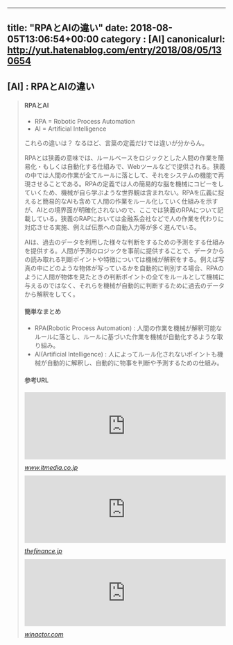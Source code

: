 
---
title: "RPAとAIの違い"
date: 2018-08-05T13:06:54+00:00
category : [AI]
canonicalurl: http://yut.hatenablog.com/entry/2018/08/05/130654
---

## [AI] : RPAとAIの違い

<blockquote><h4>RPAとAI</h4>

<ul>
<li>RPA = Robotic Process Automation</li>
<li>AI = Artificial Intelligence</li>
</ul>


<p>これらの違いは？ なるほど、言葉の定義だけでは違いが分からん。</p>

<p>RPAとは狭義の意味では、ルールベースをロジックとした人間の作業を簡易化・もしくは自動化する仕組みで、Webツールなどで提供される。狭義の中では人間の作業が全てルールに落として、それをシステムの機能で再現させることである。RPAの定義では人の簡易的な脳を機械にコピーをしていくため、機械が自ら学ぶような世界観は含まれない。RPAを広義に捉えると簡易的なAIも含めて人間の作業をルール化していく仕組みを示すが、AIとの境界面が明確化されないので、ここでは狭義のRPAについて記載している。狭義のRAPにおいては金融系会社などで人の作業を代わりに対応させる実施、例えば伝票への自動入力等が多く進んでいる。</p>

<p>AIは、過去のデータを利用した様々な判断をするための予測をする仕組みを提供する。人間が予測のロジックを事前に提供することで、データからの読み取れる判断ポイントや特徴については機械が解釈をする。例えば写真の中にどのような物体が写っているかを自動的に判別する場合、RPAのように人間が物体を見たときの判断ポイントの全てをルールとして機械に与えるのではなく、それらを機械が自動的に判断するために過去のデータから解釈をしてく。</p>

<h4>簡単なまとめ</h4>

<ul>
<li>RPA(Robotic Process Automation) : 人間の作業を機械が解釈可能なルールに落とし、ルールに基づいた作業を機械が自動化するような取り組み。</li>
<li>AI(Artificial Intelligence) : 人によってルール化されないポイントも機械が自動的に解釈し、自動的に物事を判断や予測するための仕組み。</li>
</ul>


<h4>参考URL</h4>

<p><iframe src="https://hatenablog-parts.com/embed?url=http%3A%2F%2Fwww.itmedia.co.jp%2Fenterprise%2Farticles%2F1707%2F12%2Fnews028.html" title="今さら聞けない、RPAとAI、botの違い (1/2)" class="embed-card embed-webcard" scrolling="no" frameborder="0" style="display: block; width: 100%; height: 155px; max-width: 500px; margin: 10px 0px;"></iframe><cite class="hatena-citation"><a href="http://www.itmedia.co.jp/enterprise/articles/1707/12/news028.html">www.itmedia.co.jp</a></cite>
<iframe src="https://hatenablog-parts.com/embed?url=https%3A%2F%2Fthefinance.jp%2Ffintech%2F170601" title="RPAとは？業界屈指の導入実績から見えた導入の落し穴と成功の秘訣" class="embed-card embed-webcard" scrolling="no" frameborder="0" style="display: block; width: 100%; height: 155px; max-width: 500px; margin: 10px 0px;"></iframe><cite class="hatena-citation"><a href="https://thefinance.jp/fintech/170601">thefinance.jp</a></cite>
<iframe src="https://hatenablog-parts.com/embed?url=https%3A%2F%2Fwinactor.com%2Fcolumn%2F819%2F" title="RPAとAI、botとの違いを解説、定義から理解するRPAの特徴 ｜ RPA 国内シェアNo.1 「WinActor（ウィンアクター）」 公式サイト｜NTTデータ" class="embed-card embed-webcard" scrolling="no" frameborder="0" style="display: block; width: 100%; height: 155px; max-width: 500px; margin: 10px 0px;"></iframe><cite class="hatena-citation"><a href="https://winactor.com/column/819/">winactor.com</a></cite></p></blockquote>


